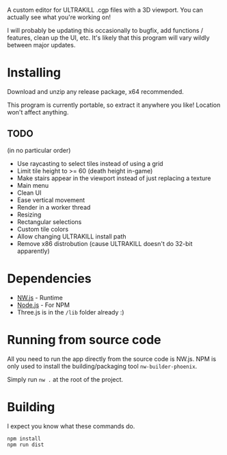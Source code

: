 A custom editor for ULTRAKILL .cgp files with a 3D viewport. You can actually see what you're working on!

I will probably be updating this occasionally to bugfix, add functions / features, clean up the UI, etc. It's likely that this program will vary wildly between major updates.



# Installing

Download and unzip any release package, x64 recommended. 

This program is currently portable, so extract it anywhere you like! Location won't affect anything.





## TODO
(in no particular order)

- Use raycasting to select tiles instead of using a grid
- Limit tile height to >= 60 (death height in-game)
- Make stairs appear in the viewport instead of just replacing a texture
- Main menu
- Clean UI
- Ease vertical movement
- Render in a worker thread
- Resizing
- Rectangular selections
- Custom tile colors
- Allow changing ULTRAKILL install path
- Remove x86 distrobution (cause ULTRAKILL doesn't do 32-bit apparently)



# Dependencies

- [NW.js](https://nwjs.io/downloads/) - Runtime
- [Node.js](https://nodejs.org/en/) - For NPM
- Three.js is in the `/lib` folder already :)



# Running from source code

All you need to run the app directly from the source code is NW.js. NPM is only used to install the building/packaging tool `nw-builder-phoenix`.

Simply run `nw .` at the root of the project.



# Building

I expect you know what these commands do.

```
npm install
npm run dist
```
